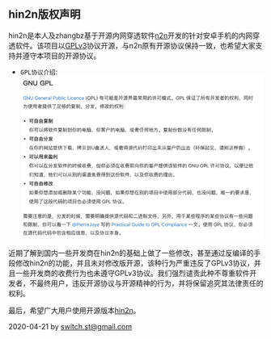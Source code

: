 ## hin2n版权声明

hin2n是本人及zhangbz基于开源内网穿透软件[n2n](https://github.com/ntop/n2n)开发的针对安卓手机的内网穿透软件。该项目以[GPLv3](https://github.com/switch-iot/hin2n/blob/dev_android/LICENSE)协议开源，与n2n原有开源协议保持一致，也希望大家支持并遵守本项目的开源协议。

- `GPL协议介绍`:
![GPL协议介绍](pic/gpl.png)

近期了解到国内一些开发商在hin2n的基础上做了一些修改，甚至通过反编译的手段修改hin2n的功能，并且未对修改版开源，该种行为严重违反了GPLv3协议，并且一些开发商的收费行为也未遵守GPLv3协议。我们强烈谴责此种不尊重软件开发者，不最终用户，违反开源协议与开源精神的行为，并将保留追究其法律责任的权利。

最后，希望广大用户使用开源版本[hin2n](https://github.com/switch-iot/hin2n)。

2020-04-21 by switch.st@gmail.com